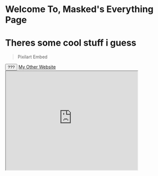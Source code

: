 <html>
  <head>
    <title>cloxkedmasked.github.io</title>
  </head>
  <body>
    <h1>Welcome To, Masked's Everything Page</h1>
    <h1>Theres some cool stuff i guess</h1>
    <blockquote class="pix-embed-wrap"><div class="pix-embed-activity" data-id="sr281479558d201" data-width="100" data-height="100" data-type="art" data-theme="dark" data-show-edit="1">Pixilart Embed</div></blockquote><script async="async" src="https://www.pixilart.com/js/embed.js?v=1.0.4"></script>
  </body>
 </html>
<button type="button" onclick="alert('7288901')">???</button>
  <body>
<a href="https://maskedon-creations.carrd.co/">My Other Website</a>
<iframe width="420" height="315"
src="https://www.youtube.com/embed/tgbNymZ7vqY">
</iframe>
